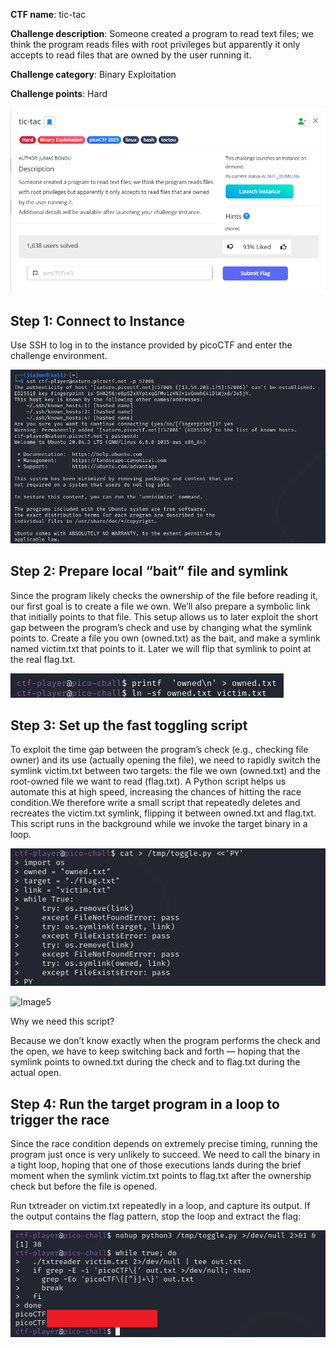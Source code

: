 **CTF name**: tic-tac

**Challenge description**: Someone created a program to read text files; we think the program reads files with root privileges but apparently it only accepts to read files that are owned by the user running it.

**Challenge category**: Binary Exploitation

**Challenge points**: Hard

![Image1](description.png)

## Step 1: Connect to Instance

Use SSH to log in to the instance provided by picoCTF and enter the challenge environment.

![Image2](1.png)


## Step 2: Prepare local “bait” file and symlink

Since the program likely checks the ownership of the file before reading it, our first goal is to create a file we own. We’ll also prepare a symbolic link that initially points to that file. This setup allows us to later exploit the short gap between the program’s check 
and use by changing what the symlink points to. Create a file you own (owned.txt) as the bait, and make a symlink named victim.txt that points to it. Later we will flip that symlink to point at the real flag.txt.

![Image3](2.png)

## Step 3: Set up the fast toggling script

To exploit the time gap between the program’s check (e.g., checking file owner) and its use (actually opening the file), we need to rapidly switch the symlink victim.txt between two targets: the file we own (owned.txt) and the root-owned file we want to read (flag.txt). A Python script helps us automate this at high speed, increasing the chances of hitting the race condition.We therefore write a small script that repeatedly deletes and recreates the victim.txt symlink, flipping it between owned.txt and flag.txt. This script runs in the background while we invoke the target binary in a loop.

![Image4](3.png)

![Image5](3.1.png)

Why we need this script?

Because we don’t know exactly when the program performs the check and the open, we have to keep switching back and forth — hoping that the symlink points to owned.txt during the check and to flag.txt during the actual open.

## Step 4: Run the target program in a loop to trigger the race

Since the race condition depends on extremely precise timing, running the program just once is very unlikely to succeed. We need to call the binary in a tight loop, hoping that one of those executions lands during the brief moment when the symlink victim.txt points to flag.txt after the ownership check but before the file is opened.

Run txtreader on victim.txt repeatedly in a loop, and capture its output. If the output contains the flag pattern, stop the loop and extract the flag:

![Image6](4.png)



